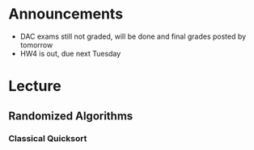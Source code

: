 # Announcements

- DAC exams still not graded, will be done and final grades posted by tomorrow
- HW4 is out, due next Tuesday


# Lecture

## Randomized Algorithms

### Classical Quicksort

```


```
